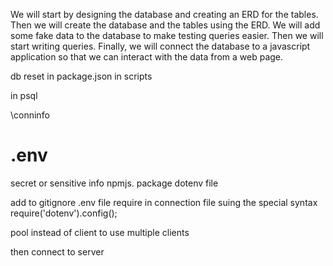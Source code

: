 <!-- @format -->

We will start by designing the database and creating an ERD for the tables.
Then we will create the database and the tables using the ERD.
We will add some fake data to the database to make testing queries easier.
Then we will start writing queries.
Finally, we will connect the database to a javascript application so that we can interact with the data from a web page.

db reset in package.json in scripts

in psql

\conninfo

# .env

secret or sensitive info
npmjs. package
dotenv file

add to gitignore .env file
require in connection file suing the special syntax
require('dotenv').config();

pool instead of client to use multiple clients

then connect to server
